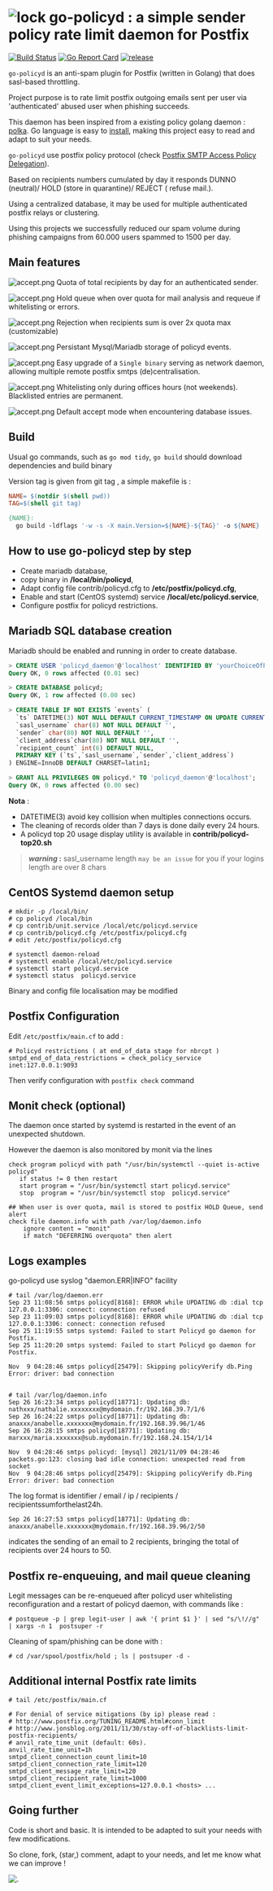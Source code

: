 # ![lock](contrib/24-security-lock.png) go-policyd : a simple sender policy rate limit daemon for Postfix

[![Build Status](https://travis-ci.com/thc2cat/go-policyd.svg?branch=for_github)](https://travis-ci.org/thc2cat/go-policyd)
[![Go Report Card](https://goreportcard.com/badge/github.com/thc2cat/go-policyd)](https://goreportcard.com/report/github.com/thc2cat/go-policyd)
[![release](https://badges.genua.fr/github/tag/thc2cat/go-policyd.svg?label=release)](https://github.com/thc2cat/go-policyd/releases/latest)

`go-policyd` is an anti-spam plugin for Postfix (written in Golang) that does sasl-based throttling.

Project purpose is to rate limit postfix outgoing emails sent per user via 'authenticated' abused user when phishing succeeds.

This daemon has been inspired from a existing policy golang daemon : [polka](https://github.com/SimoneLazzaris/polka).
Go language is easy to [install](https://golang.org/doc/install), making this project easy to read and adapt to suit your needs.

`go-policyd` use postfix policy protocol (check [Postfix SMTP Access Policy Delegation](http://www.postfix.org/SMTPD_POLICY_README.html)).

Based on recipients numbers cumulated by day it responds DUNNO (neutral)/ HOLD (store in quarantine)/ REJECT ( refuse mail.).

Using a centralized database, it may be used for multiple authenticated postfix relays or clustering.

Using this projects we successfully reduced our spam volume during phishing campaigns from 60.000 users spammed to 1500 per day.

## Main features

  ![accept.png](contrib/accept.png) Quota of total recipients by day for an authenticated sender.

  ![accept.png](contrib/accept.png) Hold queue when over quota for mail analysis and requeue if whitelisting or errors.

  ![accept.png](contrib/accept.png) Rejection when recipients sum is over 2x quota max (customizable)

  ![accept.png](contrib/accept.png) Persistant Mysql/Mariadb storage of policyd events.

  ![accept.png](contrib/accept.png) Easy upgrade of a `Single binary` serving as network daemon, allowing multiple remote postfix smtps (de)centralisation.

  ![accept.png](contrib/accept.png) Whitelisting only during offices hours (not weekends). Blacklisted entries are permanent.

  ![accept.png](contrib/accept.png) Default accept mode when encountering database issues.

## Build

Usual go commands, such as `go mod tidy`, `go build` should download dependencies and build binary

Version tag is given from git tag , a simple makefile is :

```Makefile
NAME= $(notdir $(shell pwd))
TAG=$(shell git tag)

{NAME}:
  go build -ldflags '-w -s -X main.Version=${NAME}-${TAG}' -o ${NAME}
```

## How to use go-policyd step by step

* Create mariadb database,
* copy binary  in __/local/bin/policyd__,
* Adapt config file contrib/policyd.cfg to  __/etc/postfix/policyd.cfg__,
* Enable and start (CentOS systemd) service  __/local/etc/policyd.service__,
* Configure postfix for policyd restrictions.

## Mariadb SQL database creation

Mariadb should be enabled and running in order to create database.

```SQL
> CREATE USER 'policyd_daemon'@'localhost' IDENTIFIED BY 'yourChoiceOfPassword';
Query OK, 0 rows affected (0.01 sec)

> CREATE DATABASE policyd;
Query OK, 1 row affected (0.00 sec)

> CREATE TABLE IF NOT EXISTS `events` (
  `ts` DATETIME(3) NOT NULL DEFAULT CURRENT_TIMESTAMP ON UPDATE CURRENT_TIMESTAMP,
  `sasl_username` char(8) NOT NULL DEFAULT '',
  `sender` char(80) NOT NULL DEFAULT '',
  `client_address`char(80) NOT NULL DEFAULT '',
  `recipient_count` int(6) DEFAULT NULL,
  PRIMARY KEY (`ts`,`sasl_username`,`sender`,`client_address`)
) ENGINE=InnoDB DEFAULT CHARSET=latin1;

> GRANT ALL PRIVILEGES ON policyd.* TO 'policyd_daemon'@'localhost';
Query OK, 0 rows affected (0.00 sec)
```

__Nota__ :

* DATETIME(3) avoid key collision when multiples connections occurs.
* The cleaning of records older than 7 days is done daily every 24 hours.
* A policyd top 20 usage display utility is available in **contrib/policyd-top20.sh**

> **_warning_ :**  sasl_username length `may be an issue` for you if your logins length are over 8 chars

## CentOS Systemd daemon setup

```Shell Session
# mkdir -p /local/bin/
# cp policyd /local/bin
# cp contrib/unit.service /local/etc/policyd.service
# cp contrib/policyd.cfg /etc/postfix/policyd.cfg
# edit /etc/postfix/policyd.cfg

# systemctl daemon-reload
# systemctl enable /local/etc/policyd.service
# systemctl start policyd.service
# systemctl status  policyd.service
```

Binary and config file localisation may be modified

## Postfix Configuration

Edit `/etc/postfix/main.cf` to add :

```shell
# Policyd restrictions ( at end_of_data stage for nbrcpt )
smtpd_end_of_data_restrictions = check_policy_service inet:127.0.0.1:9093
```

Then verify configuration with `postfix check` command

## Monit check (optional)

The daemon once started by systemd is restarted in the event of an unexpected shutdown.

However the daemon is also monitored by monit via the lines

```shell
check program policyd with path "/usr/bin/systemctl --quiet is-active policyd"
   if status != 0 then restart
   start program = "/usr/bin/systemctl start policyd.service"
   stop  program = "/usr/bin/systemctl stop  policyd.service"

## When user is over quota, mail is stored to postfix HOLD Queue, send alert
check file daemon.info with path /var/log/daemon.info
    ignore content = "monit"
    if match "DEFERRING overquota" then alert

```

## Logs examples

go-policyd use syslog "daemon.ERR|INFO" facility

```Shell Session
# tail /var/log/daemon.err
Sep 23 11:08:56 smtps policyd[8168]: ERROR while UPDATING db :dial tcp 127.0.0.1:3306: connect: connection refused
Sep 23 11:09:03 smtps policyd[8168]: ERROR while UPDATING db :dial tcp 127.0.0.1:3306: connect: connection refused
Sep 25 11:19:55 smtps systemd: Failed to start Policyd go daemon for Postfix.
Sep 25 11:20:20 smtps systemd: Failed to start Policyd go daemon for Postfix.

Nov  9 04:28:46 smtps policyd[25479]: Skipping policyVerify db.Ping Error: driver: bad connection


# tail /var/log/daemon.info
Sep 26 16:23:34 smtps policyd[18771]: Updating db: nathxxx/nathalie.xxxxxxxx@mydomain.fr/192.168.39.7/1/6
Sep 26 16:24:22 smtps policyd[18771]: Updating db: anaxxx/anabelle.xxxxxxx@mydomain.fr/192.168.39.96/1/46
Sep 26 16:28:15 smtps policyd[18771]: Updating db: marxxx/maria.xxxxxxx@sub.mydomain.fr/192.168.24.154/1/14

Nov  9 04:28:46 smtps policyd: [mysql] 2021/11/09 04:28:46 packets.go:123: closing bad idle connection: unexpected read from socket
Nov  9 04:28:46 smtps policyd[25479]: Skipping policyVerify db.Ping Error: driver: bad connection

```

The log format is identifier / email / ip / recipients / recipientssumforthelast24h.

```shell
Sep 26 16:27:53 smtps policyd[18771]: Updating db: anaxxx/anabelle.xxxxxxx@mydomain.fr/192.168.39.96/2/50
```

indicates the sending of an email to 2 recipients, bringing the total of recipients over 24 hours to 50.

## Postfix re-enqueuing, and mail queue cleaning

Legit messages can be re-enqueued after policyd user whitelisting reconfiguration and a restart of policyd daemon, with commands like :

```shell
# postqueue -p | grep legit-user | awk '{ print $1 }' | sed "s/\!//g" | xargs -n 1  postsuper -r
```

Cleaning of spam/phishing can be done with :

```shell
# cd /var/spool/postfix/hold ; ls | postsuper -d -
```

## Additional internal Postfix rate limits

```shell
# tail /etc/postfix/main.cf 

# For denial of service mitigations (by ip) please read : 
# http://www.postfix.org/TUNING_README.html#conn_limit
# http://www.jonsblog.org/2011/11/30/stay-off-of-blacklists-limit-postfix-recipients/
# anvil_rate_time_unit (default: 60s).
anvil_rate_time_unit=1h
smtpd_client_connection_count_limit=10
smtpd_client_connection_rate_limit=120
smtpd_client_message_rate_limit=120
smtpd_client_recipient_rate_limit=1000
smtpd_client_event_limit_exceptions=127.0.0.1 <hosts> ...
```

## Going further

Code is short and basic. It is intended to be adapted to suit your needs with few modifications.

So clone, fork, (star,) comment, adapt to your needs, and let me know what we can improve !

![.](https://pixelgif.dll.prism.uvsq.fr/pixel.gif?github-go-policyd)

